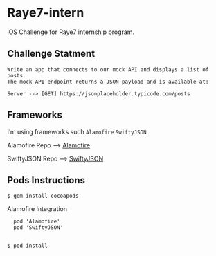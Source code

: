 # Raye7-intern
iOS Challenge for Raye7 internship program.

## Challenge Statment

```
Write an app that connects to our mock API and displays a list of posts.
The mock API endpoint returns a JSON payload and is available at:

Server --> [GET] https://jsonplaceholder.typicode.com/posts

```

## Frameworks

I’m using frameworks such  ``` Alamofire ``` ``` SwiftyJSON ```

Alamofire Repo -->  [Alamofire](https://github.com/Alamofire/Alamofire)

SwiftyJSON Repo --> [SwiftyJSON](https://github.com/SwiftyJSON/SwiftyJSON)


## Pods Instructions

``` 
$ gem install cocoapods

```
Alamofire Integration 
```
  pod 'Alamofire'
  pod 'SwiftyJSON'
  
```
```
$ pod install

```
